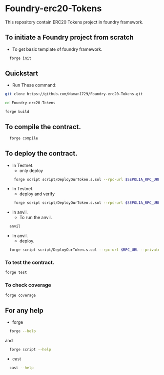 # Foundry-erc20-Tokens

This repository contain ERC20 Tokens project in foundry framework.

## To initiate a Foundry project from scratch

- To get basic template of foundry framework.

```bash
  forge init
```

## Quickstart

- Run These command:

```bash
git clone https://github.com/Naman1729/Foundry-erc20-Tokens.git
```

```bash
cd Foundry-erc20-Tokens
```

```bash
forge build
```

## To compile the contract.

```bash
  forge compile
```

## To deploy the contract.

- In Testnet.
  - only deploy

```bash
    forge script script/DeployOurToken.s.sol --rpc-url $SEPOLIA_RPC_URL --private-key $PRIVATE_KEY --broadcast -vvvv
```

- In Testnet.
  - deploy and verify

```bash
    forge script script/DeployOurToken.s.sol --rpc-url $SEPOLIA_RPC_URL --private-key $PRIVATE_KEY --broadcast --verify --etherscan-api-key $ETHERSCAN_API_KEY -vvvv
```

- In anvil.
  - To run the anvil.

```bash
  anvil
```

- In anvil.
  - deploy.

```bash
  forge script script/DeployOurToken.s.sol --rpc-url $RPC_URL --private-key $PRIVATE_KEY
```

### To test the contract.

```bash
forge test
```

### To check coverage

```bash
forge coverage
```

## For any help

- forge

```bash
  forge --help
```

and

```bash
  forge script --help
```

- cast

```bash
  cast --help
```